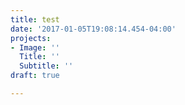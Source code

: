 ```yaml
---
title: test
date: '2017-01-05T19:08:14.454-04:00'
projects:
- Image: ''
  Title: ''
  Subtitle: ''
draft: true

---
```

